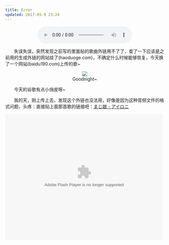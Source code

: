 ```yaml
---
title: Error
updated: 2017-05-9 23:24
---
```


<div align="center">
	<audio src="http://www.baidu190.com/plug/uplay.php?code=116003"
 controls loop preload style="width: 300px;" volume="0.5">まじ娘 - アイロニ</audio>
  <div class="divider"></div>
</div>

&#160; &#160; &#160; &#160;失误失误，突然发现之前写的里面贴的歌曲外链用不了了，查了一下应该是之前用的生成外链的网站挂了(haoduoge.com)，不确定什么时候能够恢复，今天换了一个网站(baidu190.com)上传的歌~

<div align="center">
	<figure>
		<img src="http://onuaw20p3.bkt.clouddn.com/google_sg.png">
		<figcaption>Goodnight~</figcaption>
	</figure>
</div>

&#160; &#160; &#160; &#160;今天的谷歌有点小俏皮呀~

&#160; &#160; &#160; &#160;我的天，刚上传上去，发现这个外链也没法用，好像是因为这种音频文件的格式问题，头疼：直接贴上面那首歌的链接吧：[まじ娘 - アイロニ](http://www.baidu190.com/plug/uplay.php?code=116003)


<object type="application/x-shockwave-flash" data="http://baidu190.com/plug/cmp/cmp.swf" width="500" height="400" id="CMP_389581408817"><param name="movie" value="http://baidu190.com/plug/cmp/cmp.swf" /><param name="allowfullscreen" value="true" /><param name="allowscriptaccess" value="always" /><param name="flashvars" value="id=play&label=%E6%9C%AA%E7%9F%A5%E7%9A%84&skin=xdj.swf&src=http%3A%2F%2Fvip.baidu190.com%2Fsrc110.php%3Fuid%3D201705024396d49359621fc94f49a47eac2951.mp3&type=mp3" /></object>